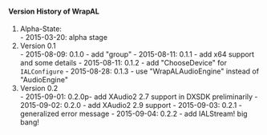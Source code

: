 ﻿#### Version History of WrapAL
  1. Alpha-State:  
    - 2015-03-20: alpha stage
  2. Version 0.1  
    - 2015-08-09: 0.1.0 - add "group"
    - 2015-08-11: 0.1.1 - add x64 support and some details
    - 2015-08-11: 0.1.2 - add "ChooseDevice" for `IALConfigure`
    - 2015-08-28: 0.1.3 - use "WrapALAudioEngine" instead of "AudioEngine"
  3. Version 0.2  
    - 2015-09-01: 0.2.0p- add XAudio2 2.7 support in DXSDK preliminarily
    - 2015-09-02: 0.2.0 - add XAudio2 2.9 support 
    - 2015-09-03: 0.2.1 - generalized error message
    - 2015-09-04: 0.2.2 - add IALStream! big bang! 
    